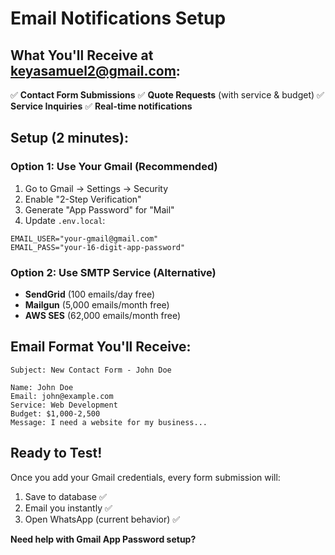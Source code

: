 # Email Notifications Setup

## What You'll Receive at keyasamuel2@gmail.com:

✅ **Contact Form Submissions**
✅ **Quote Requests** (with service & budget)
✅ **Service Inquiries**
✅ **Real-time notifications**

## Setup (2 minutes):

### Option 1: Use Your Gmail (Recommended)
1. Go to Gmail → Settings → Security
2. Enable "2-Step Verification"
3. Generate "App Password" for "Mail"
4. Update `.env.local`:
```
EMAIL_USER="your-gmail@gmail.com"
EMAIL_PASS="your-16-digit-app-password"
```

### Option 2: Use SMTP Service (Alternative)
- **SendGrid** (100 emails/day free)
- **Mailgun** (5,000 emails/month free)
- **AWS SES** (62,000 emails/month free)

## Email Format You'll Receive:

```
Subject: New Contact Form - John Doe

Name: John Doe
Email: john@example.com
Service: Web Development
Budget: $1,000-2,500
Message: I need a website for my business...
```

## Ready to Test!

Once you add your Gmail credentials, every form submission will:
1. Save to database ✅
2. Email you instantly ✅
3. Open WhatsApp (current behavior) ✅

**Need help with Gmail App Password setup?**